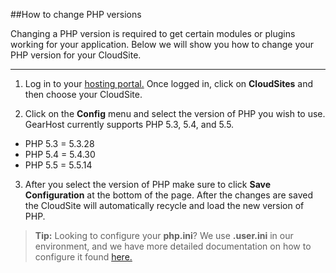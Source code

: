 ##How to change PHP versions

Changing a PHP version is required to get certain modules or plugins working for your application. Below we will show you how to change your PHP version for your CloudSite.
***

1. Log in to your [hosting portal.](https://my.gearhost.com) Once logged in, click on **CloudSites** and then choose your CloudSite. 


2. Click on the **Config** menu and select the version of PHP you wish to use. GearHost currently supports PHP 5.3, 5.4, and 5.5. 


 - PHP 5.3  = 5.3.28
 - PHP 5.4 = 5.4.30
 - PHP 5.5 = 5.5.14


3. After you select the version of PHP make sure to click **Save Configuration** at the bottom of the page. After the changes are saved the CloudSite will automatically recycle and load the new version of PHP.




>**Tip:** Looking to configure your **php.ini**? We use **.user.ini** in our environment, and we have more detailed documentation on how to configure it found [here.](https://www.gearhost.com/documentation/how-to-configure-user-ini)